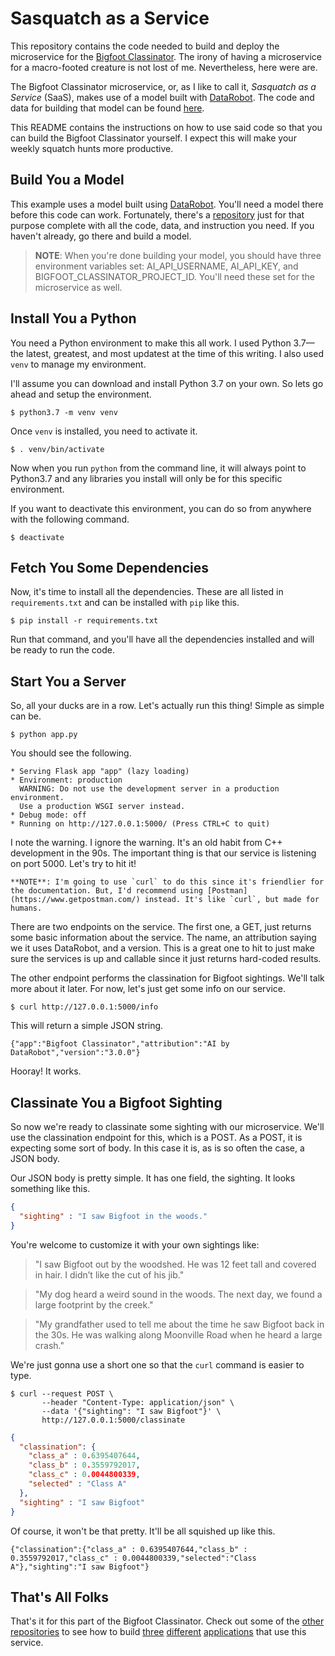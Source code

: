 # Sasquatch as a Service

This repository contains the code needed to build and deploy the microservice for the [Bigfoot Classinator](https://github.com/bigfoot-classinator). The irony of having a microservice for a macro-footed creature is not lost of me. Nevertheless, here were are.

The Bigfoot Classinator microservice, or, as I like to call it, _Sasquatch as a Service_ (SaaS), makes use of a model built with [DataRobot](https://www.datarobot.com/). The code and data for building that model can be found [here](https://github.com/bigfoot-classinator/bigfoot-classinator-model).

This README contains the instructions on how to use said code so that you can build the Bigfoot Classinator yourself. I expect this will make your weekly squatch hunts more productive.

## Build You a Model

This example uses a model built using [DataRobot](https://www.datarobot.com/). You'll need a model there before this code can work. Fortunately, there's a [repository](https://github.com/bigfoot-classinator/bigfoot-classinator-model) just for that purpose complete with all the code, data, and instruction you need. If you haven't already, go there and build a model.

> **NOTE**: When you're done building your model, you should have three environment variables set: AI_API_USERNAME, AI_API_KEY, and BIGFOOT_CLASSINATOR_PROJECT_ID. You'll need these set for the microservice as well.

## Install You a Python

You need a Python environment to make this all work. I used Python 3.7—the latest, greatest, and most updatest at the time of this writing. I also used `venv` to manage my environment.

I'll assume you can download and install Python 3.7 on your own. So lets go ahead and setup the environment.

    $ python3.7 -m venv venv

Once `venv` is installed, you need to activate it.

    $ . venv/bin/activate

Now when you run `python` from the command line, it will always point to Python3.7 and any libraries you install will only be for this specific environment.

If you want to deactivate this environment, you can do so from anywhere with the following command.

    $ deactivate

## Fetch You Some Dependencies

Now, it's time to install all the dependencies. These are all listed in `requirements.txt` and can be installed with `pip` like this.

    $ pip install -r requirements.txt

Run that command, and you'll have all the dependencies installed and will be ready to run the code.

## Start You a Server

So, all your ducks are in a row. Let's actually run this thing! Simple as simple can be.

    $ python app.py

You should see the following.

    * Serving Flask app "app" (lazy loading)
    * Environment: production
      WARNING: Do not use the development server in a production environment.
      Use a production WSGI server instead.
    * Debug mode: off
    * Running on http://127.0.0.1:5000/ (Press CTRL+C to quit)

I note the warning. I ignore the warning. It's an old habit from C++ development in the 90s. The important thing is that our service is listening on port 5000. Let's try to hit it!

    **NOTE**: I'm going to use `curl` to do this since it's friendlier for the documentation. But, I'd recommend using [Postman](https://www.getpostman.com/) instead. It's like `curl`, but made for humans.

There are two endpoints on the service. The first one, a GET, just returns some basic information about the service. The name, an attribution saying we it uses DataRobot, and a version. This is a great one to hit to just make sure the services is up and callable since it just returns hard-coded results.

The other endpoint performs the classination for Bigfoot sightings. We'll talk more about it later. For now, let's just get some info on our service.

    $ curl http://127.0.0.1:5000/info

This will return a simple JSON string.

    {"app":"Bigfoot Classinator","attribution":"AI by DataRobot","version":"3.0.0"}

Hooray! It works.

## Classinate You a Bigfoot Sighting

So now we're ready to classinate some sighting with our microservice. We'll use the classination endpoint for this, which is a POST. As a POST, it is expecting some sort of body. In this case it is, as is so often the case, a JSON body.

Our JSON body is pretty simple. It has one field, the sighting. It looks something like this.

```json
{
  "sighting" : "I saw Bigfoot in the woods."
}
```

You're welcome to customize it with your own sightings like:

> "I saw Bigfoot out by the woodshed. He was 12 feet tall and covered in hair. I didn’t like the cut of his jib."

> "My dog heard a weird sound in the woods. The next day, we found a large footprint by the creek."

> "My grandfather used to tell me about the time he saw Bigfoot back in the 30s. He was walking along Moonville Road when he heard a large crash."

We're just gonna use a short one so that the `curl` command is easier to type.

    $ curl --request POST \
           --header "Content-Type: application/json" \
           --data '{"sighting": "I saw Bigfoot"}' \
           http://127.0.0.1:5000/classinate

```json
{
  "classination": {
    "class_a" : 0.6395407644,
    "class_b" : 0.3559792017,
    "class_c" : 0.0044800339,
    "selected" : "Class A"
  },
  "sighting" : "I saw Bigfoot"
}
```

Of course, it won't be that pretty. It'll be all squished up like this.

    {"classination":{"class_a" : 0.6395407644,"class_b" : 0.3559792017,"class_c" : 0.0044800339,"selected":"Class A"},"sighting":"I saw Bigfoot"}

## That's All Folks

That's it for this part of the Bigfoot Classinator. Check out some of the [other repositories](https://github.com/bigfoot-classinator) to see how to build
[three](https://github.com/bigfoot-classinator/bigfoot-classinator.github.io)
[different](https://github.com/bigfoot-classinator/bigfoot-classinator-client-ios)
[applications](https://github.com/bigfoot-classinator/bigfoot-classinator-client-console)
that use this service.
